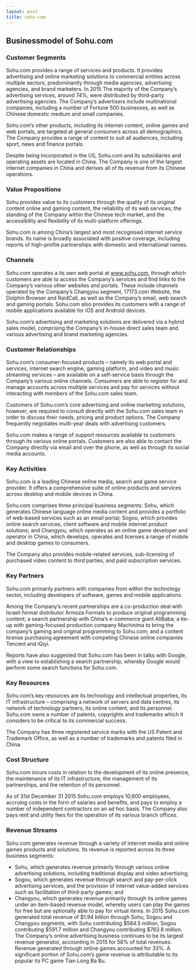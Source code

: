 ```yaml
---
layout: post
title: sohu-com
---
```


Businessmodel of Sohu.com
--------------------------

### Customer Segments

Sohu.com provides a range of services and products. It provides advertising and online marketing solutions to commercial entities across multiple sectors, predominantly through media agencies, advertising agencies, and brand marketers. In 2015 The majority of the Company’s advertising services, around 74%, were distributed by third-party advertising agencies. The Company’s advertisers include multinational companies, including a number of Fortune 500 businesses, as well as Chinese domestic medium and small companies.

Sohu.com’s other products, including its internet content, online games and web portals, are targeted at general consumers across all demographics. The Company provides a range of content to suit all audiences, including sport, news and finance portals.

Despite being incorporated in the US, Sohu.com and its subsidiaries and operating assets are located in China. The Company is one of the largest internet companies in China and derives all of its revenue from its Chinese operations.

### Value Propositions

Sohu provides value to its customers through the quality of its original content online and gaming content, the reliability of its web services, the standing of the Company within the Chinese tech market, and the accessibility and flexibility of its multi-platform offerings.

Sohu.com is among China’s largest and most recognised internet service brands. Its name is broadly associated with positive coverage, including reports of high-profile partnerships with domestic and international names.

### Channels

Sohu.com operates a its own web portal at www.sohu.com, through which customers are able to access the Company’s services and find links to the Company’s various other websites and portals. These include channels operated by the Company’s Changyou segment, 17173.com Website, the Dolphin Browser and RaidCall, as well as the Company’s email, web search and gaming portals. Sohu.com also provides its customers with a range of mobile applications available for iOS and Android devices.

Sohu.com’s advertising and marketing solutions are delivered via a hybrid sales model, comprising the Company’s in-house direct sales team and various advertising and brand marketing agencies.

### Customer Relationships

Sohu.com’s consumer-focused products – namely its web portal and services, internet search engine, gaming platform, and video and music streaming services – are available on a self-service basis through the Company’s various online channels. Consumers are able to register for and manage accounts across multiple services and pay for services without interacting with members of the Sohu.com sales team.

Customers of Sohu.com’s core advertising and online marketing solutions, however, are required to consult directly with the Sohu.com sales team in order to discuss their needs, pricing and product options. The Company frequently negotiates multi-year deals with advertising customers.

Sohu.com makes a range of support resources available to customers through its various online portals. Customers are also able to contact the Company directly via email and over the phone, as well as through its social media accounts.

### Key Activities

Sohu.com is a leading Chinese online media, search and game service provider. It offers a comprehensive suite of online products and services across desktop and mobile devices in China.

Sohu.com comprises three principal business segments: Sohu, which generates Chinese language online media content and provides a portfolio of web-based services such as an email portal; Sogou, which provides online search services, client software and mobile internet product solutions; and Changyou, which operates as an online game developer and operator in China, which develops, operates and licenses a range of mobile and desktop games to consumers.

The Company also provides mobile-related services, sub-licensing of purchased video content to third parties, and paid subscription services.

### Key Partners

Sohu.com primarily partners with companies from within the technology sector, including developers of software, games and mobile applications.

Among the Company’s recent partnerships are a co-production deal with Israeli format distributor Armoza Formats to produce original programming content; a search partnership with China’s e-commerce giant AliBaba; a tie-up with gaming-focused production company Machinima to bring the company’s gaming and original programming to Sohu.com; and a content license purchasing agreement with competing Chinese online companies Tencent and iQiyi.

Reports have also suggested that Sohu.com has been in talks with Google, with a view to establishing a search partnership, whereby Google would perform some search functions for Sohu.com.

### Key Resources

Sohu.com’s key resources are its technology and intellectual properties, its IT infrastructure – comprising a network of servers and data centres, its network of technology partners, its online content, and its personnel. Sohu.com owns a number of patents, copyrights and trademarks which it considers to be critical to its commercial success.

The Company has three registered service marks with the US Patent and Trademark Office, as well as a number of trademarks and patents filed in China.

### Cost Structure

Sohu.com incurs costs in relation to the development of its online presence, the maintenance of its IT infrastructure, the management of its partnerships, and the retention of its personnel.

As of 31st December 31 2015 Sohu.com employs 10,600 employees, accruing costs in the form of salaries and benefits, and pays to employ a number of independent contractors on an ad hoc basis. The Company also pays rent and utility fees for the operation of its various branch offices.

### Revenue Streams

Sohu.com generates revenue through a variety of internet media and online games products and solutions. Its revenue is reported across its three business segments:

 * Sohu, which generates revenue primarily through various online advertising solutions, including traditional display and video advertising;
* Sogou, which generates revenue through search and pay-per-click advertising services, and the provision of internet value-added services such as facilitation of third-party games; and
* Changyou, which generates revenue primarily through its online games under an item-based revenue model, whereby users can play the games for free but are optionally able to pay for virtual items.
 In 2015 Sohu.com generated total revenue of $1.94 billion through Sohu, Sogou and Changyou segments, with Sohu contributing $584.5 million, Sogou contributing $591.7 million and Changyou contributing $763.8 million. The Company’s online advertising business continues to be its largest revenue generator, accounting in 2015 for 58% of total revenues. Revenue generated through online games accounted for 33%. A significant portion of Sohu.com’s game revenue is attributable to its popular its PC game Tian Long Ba Bu.
